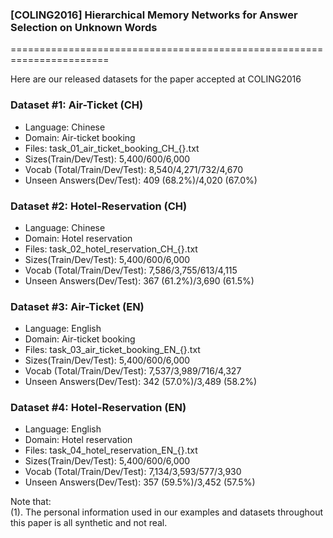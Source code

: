 ### [COLING2016] Hierarchical Memory Networks for Answer Selection on Unknown Words ###

=======================================================================

Here are our released datasets for the paper accepted at COLING2016

### Dataset #1: Air-Ticket (CH) ###

* Language: Chinese
* Domain: Air-ticket booking
* Files: task_01_air_ticket_booking_CH_{}.txt
* Sizes(Train/Dev/Test): 5,400/600/6,000
* Vocab (Total/Train/Dev/Test): 8,540/4,271/732/4,670
* Unseen Answers(Dev/Test): 409 (68.2%)/4,020 (67.0%)

### Dataset #2: Hotel-Reservation (CH) ###

* Language: Chinese
* Domain: Hotel reservation
* Files: task_02_hotel_reservation_CH_{}.txt
* Sizes(Train/Dev/Test): 5,400/600/6,000
* Vocab (Total/Train/Dev/Test): 7,586/3,755/613/4,115
* Unseen Answers(Dev/Test): 367 (61.2%)/3,690 (61.5%)

### Dataset #3: Air-Ticket (EN) ###

* Language: English
* Domain: Air-ticket booking
* Files: task_03_air_ticket_booking_EN_{}.txt
* Sizes(Train/Dev/Test): 5,400/600/6,000
* Vocab (Total/Train/Dev/Test): 7,537/3,989/716/4,327
* Unseen Answers(Dev/Test): 342 (57.0%)/3,489 (58.2%)

### Dataset #4: Hotel-Reservation (EN) ###

* Language: English
* Domain: Hotel reservation
* Files: task_04_hotel_reservation_EN_{}.txt
* Sizes(Train/Dev/Test): 5,400/600/6,000
* Vocab (Total/Train/Dev/Test): 7,134/3,593/577/3,930
* Unseen Answers(Dev/Test): 357 (59.5%)/3,452 (57.5%)

Note that:    
(1). The personal information used in our examples and datasets throughout this paper is all synthetic and not real.  
